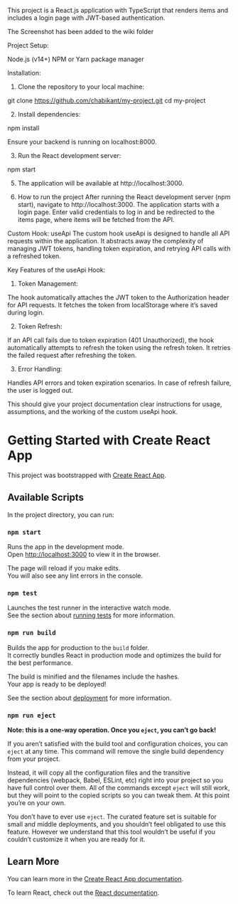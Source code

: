 This project is a React.js application with TypeScript that renders items and includes a login page with JWT-based authentication.

The Screenshot has been added to the wiki folder

Project Setup:

Node.js (v14+)
NPM or Yarn package manager

Installation:

1. Clone the repository to your local machine:

git clone https://github.com/chabikant/my-project.git
cd my-project

2. Install dependencies:

npm install

Ensure your backend is running on localhost:8000.

3. Run the React development server:

npm start

5. The application will be available at http://localhost:3000.

6. How to run the project
After running the React development server (npm start), navigate to http://localhost:3000.
The application starts with a login page.
Enter valid credentials to log in and be redirected to the items page, where items will be fetched from the API.

Custom Hook: useApi
The custom hook useApi is designed to handle all API requests within the application. It abstracts away the complexity of managing JWT tokens, handling token expiration, and retrying API calls with a refreshed token.

Key Features of the useApi Hook:

1. Token Management:

The hook automatically attaches the JWT token to the Authorization header for API requests.
It fetches the token from localStorage where it’s saved during login.

2. Token Refresh:

If an API call fails due to token expiration (401 Unauthorized), the hook automatically attempts to refresh the token using the refresh token.
It retries the failed request after refreshing the token.

3. Error Handling:

Handles API errors and token expiration scenarios. In case of refresh failure, the user is logged out.

This should give your project documentation clear instructions for usage, assumptions, and the working of the custom useApi hook.

















# Getting Started with Create React App

This project was bootstrapped with [Create React App](https://github.com/facebook/create-react-app).

## Available Scripts

In the project directory, you can run:

### `npm start`

Runs the app in the development mode.\
Open [http://localhost:3000](http://localhost:3000) to view it in the browser.

The page will reload if you make edits.\
You will also see any lint errors in the console.

### `npm test`

Launches the test runner in the interactive watch mode.\
See the section about [running tests](https://facebook.github.io/create-react-app/docs/running-tests) for more information.

### `npm run build`

Builds the app for production to the `build` folder.\
It correctly bundles React in production mode and optimizes the build for the best performance.

The build is minified and the filenames include the hashes.\
Your app is ready to be deployed!

See the section about [deployment](https://facebook.github.io/create-react-app/docs/deployment) for more information.

### `npm run eject`

**Note: this is a one-way operation. Once you `eject`, you can’t go back!**

If you aren’t satisfied with the build tool and configuration choices, you can `eject` at any time. This command will remove the single build dependency from your project.

Instead, it will copy all the configuration files and the transitive dependencies (webpack, Babel, ESLint, etc) right into your project so you have full control over them. All of the commands except `eject` will still work, but they will point to the copied scripts so you can tweak them. At this point you’re on your own.

You don’t have to ever use `eject`. The curated feature set is suitable for small and middle deployments, and you shouldn’t feel obligated to use this feature. However we understand that this tool wouldn’t be useful if you couldn’t customize it when you are ready for it.

## Learn More

You can learn more in the [Create React App documentation](https://facebook.github.io/create-react-app/docs/getting-started).

To learn React, check out the [React documentation](https://reactjs.org/).
